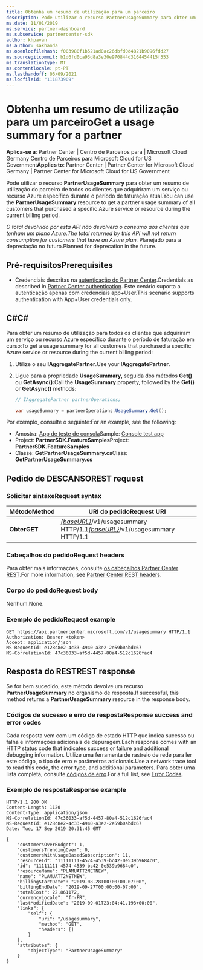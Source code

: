 ```yaml
---
title: Obtenha um resumo de utilização para um parceiro
description: Pode utilizar o recurso PartnerUsageSummary para obter um resumo de utilização do parceiro de todos os clientes que adquiriram um serviço ou recurso Azure específico durante o período de faturação atual.
ms.date: 11/01/2019
ms.service: partner-dashboard
ms.subservice: partnercenter-sdk
author: khpavan
ms.author: sakhanda
ms.openlocfilehash: f003980f1b521ad0ac26dbfd0d4821b9096fdd27
ms.sourcegitcommit: b1d6fd0ca93d8a3e30e970844d3164454415f553
ms.translationtype: MT
ms.contentlocale: pt-PT
ms.lasthandoff: 06/09/2021
ms.locfileid: "111873909"
---
```

# <a name="get-a-usage-summary-for-a-partner"></a><span data-ttu-id="c7ccc-103">Obtenha um resumo de utilização para um parceiro</span><span class="sxs-lookup"><span data-stu-id="c7ccc-103">Get a usage summary for a partner</span></span>

<span data-ttu-id="c7ccc-104">**Aplica-se a**: Partner Center | Centro de Parceiros para | Microsoft Cloud Germany Centro de Parceiros para Microsoft Cloud for US Government</span><span class="sxs-lookup"><span data-stu-id="c7ccc-104">**Applies to**: Partner Center | Partner Center for Microsoft Cloud Germany | Partner Center for Microsoft Cloud for US Government</span></span>

<span data-ttu-id="c7ccc-105">Pode utilizar o recurso **PartnerUsageSummary** para obter um resumo de utilização do parceiro de todos os clientes que adquiriram um serviço ou recurso Azure específico durante o período de faturação atual.</span><span class="sxs-lookup"><span data-stu-id="c7ccc-105">You can use the **PartnerUsageSummary** resource to get a partner usage summary of all customers that purchased a specific Azure service or resource during the current billing period.</span></span>

<span data-ttu-id="c7ccc-106">*O total devolvido por esta API não devolverá o consumo aos clientes que tenham um plano Azure.*</span><span class="sxs-lookup"><span data-stu-id="c7ccc-106">*The total returned by this API will not return consumption for customers that have an Azure plan.*</span></span> <span data-ttu-id="c7ccc-107">Planejado para a depreciação no futuro.</span><span class="sxs-lookup"><span data-stu-id="c7ccc-107">Planned for deprecation in the future.</span></span>

## <a name="prerequisites"></a><span data-ttu-id="c7ccc-108">Pré-requisitos</span><span class="sxs-lookup"><span data-stu-id="c7ccc-108">Prerequisites</span></span>

- <span data-ttu-id="c7ccc-109">Credenciais descritas na [autenticação do Partner Center](partner-center-authentication.md).</span><span class="sxs-lookup"><span data-stu-id="c7ccc-109">Credentials as described in [Partner Center authentication](partner-center-authentication.md).</span></span> <span data-ttu-id="c7ccc-110">Este cenário suporta a autenticação apenas com credenciais app+User.</span><span class="sxs-lookup"><span data-stu-id="c7ccc-110">This scenario supports authentication with App+User credentials only.</span></span>

## <a name="c"></a><span data-ttu-id="c7ccc-111">C\#</span><span class="sxs-lookup"><span data-stu-id="c7ccc-111">C\#</span></span>

<span data-ttu-id="c7ccc-112">Para obter um resumo de utilização para todos os clientes que adquiriram um serviço ou recurso Azure específico durante o período de faturação em curso:</span><span class="sxs-lookup"><span data-stu-id="c7ccc-112">To get a usage summary for all customers that purchased a specific Azure service or resource during the current billing period:</span></span>

1. <span data-ttu-id="c7ccc-113">Utilize o seu **IAggregatePartner**.</span><span class="sxs-lookup"><span data-stu-id="c7ccc-113">Use your **IAggregatePartner**.</span></span>

2. <span data-ttu-id="c7ccc-114">Ligue para a propriedade **UsageSummary,** seguida dos métodos **Get()** ou **GetAsync():**</span><span class="sxs-lookup"><span data-stu-id="c7ccc-114">Call the **UsageSummary** property, followed by the **Get()** or **GetAsync()** methods:</span></span>

    ``` csharp
    // IAggregatePartner partnerOperations;

    var usageSummary = partnerOperations.UsageSummary.Get();
    ```

<span data-ttu-id="c7ccc-115">Por exemplo, consulte o seguinte:</span><span class="sxs-lookup"><span data-stu-id="c7ccc-115">For an example, see the following:</span></span>

- <span data-ttu-id="c7ccc-116">Amostra: [App de teste de consola](console-test-app.md)</span><span class="sxs-lookup"><span data-stu-id="c7ccc-116">Sample: [Console test app](console-test-app.md)</span></span>
- <span data-ttu-id="c7ccc-117">Project: **PartnerSDK.FeatureSamples**</span><span class="sxs-lookup"><span data-stu-id="c7ccc-117">Project: **PartnerSDK.FeatureSamples**</span></span>
- <span data-ttu-id="c7ccc-118">Classe: **GetPartnerUsageSummary.cs**</span><span class="sxs-lookup"><span data-stu-id="c7ccc-118">Class: **GetPartnerUsageSummary.cs**</span></span>

## <a name="rest-request"></a><span data-ttu-id="c7ccc-119">Pedido de DESCANSO</span><span class="sxs-lookup"><span data-stu-id="c7ccc-119">REST request</span></span>

### <a name="request-syntax"></a><span data-ttu-id="c7ccc-120">Solicitar sintaxe</span><span class="sxs-lookup"><span data-stu-id="c7ccc-120">Request syntax</span></span>

| <span data-ttu-id="c7ccc-121">Método</span><span class="sxs-lookup"><span data-stu-id="c7ccc-121">Method</span></span>  | <span data-ttu-id="c7ccc-122">URI do pedido</span><span class="sxs-lookup"><span data-stu-id="c7ccc-122">Request URI</span></span>                                                         |
|---------|---------------------------------------------------------------------|
| <span data-ttu-id="c7ccc-123">**Obter**</span><span class="sxs-lookup"><span data-stu-id="c7ccc-123">**GET**</span></span> | <span data-ttu-id="c7ccc-124">[*{baseURL}*](partner-center-rest-urls.md)/v1/usagesummary HTTP/1.1</span><span class="sxs-lookup"><span data-stu-id="c7ccc-124">[*{baseURL}*](partner-center-rest-urls.md)/v1/usagesummary HTTP/1.1</span></span> |

### <a name="request-headers"></a><span data-ttu-id="c7ccc-125">Cabeçalhos do pedido</span><span class="sxs-lookup"><span data-stu-id="c7ccc-125">Request headers</span></span>

<span data-ttu-id="c7ccc-126">Para obter mais informações, consulte [os cabeçalhos Partner Center REST](headers.md).</span><span class="sxs-lookup"><span data-stu-id="c7ccc-126">For more information, see [Partner Center REST headers](headers.md).</span></span>

### <a name="request-body"></a><span data-ttu-id="c7ccc-127">Corpo do pedido</span><span class="sxs-lookup"><span data-stu-id="c7ccc-127">Request body</span></span>

<span data-ttu-id="c7ccc-128">Nenhum.</span><span class="sxs-lookup"><span data-stu-id="c7ccc-128">None.</span></span>

### <a name="request-example"></a><span data-ttu-id="c7ccc-129">Exemplo de pedido</span><span class="sxs-lookup"><span data-stu-id="c7ccc-129">Request example</span></span>

```http
GET https://api.partnercenter.microsoft.com/v1/usagesummary HTTP/1.1
Authorization: Bearer <token>
Accept: application/json
MS-RequestId: e128c8e2-4c33-4940-a3e2-2e59b0abdc67
MS-CorrelationId: 47c36033-af5d-4457-80a4-512c1626fac4
```

## <a name="rest-response"></a><span data-ttu-id="c7ccc-130">Resposta do REST</span><span class="sxs-lookup"><span data-stu-id="c7ccc-130">REST response</span></span>

<span data-ttu-id="c7ccc-131">Se for bem sucedido, este método devolve um recurso **PartnerUsageSummary** no organismo de resposta.</span><span class="sxs-lookup"><span data-stu-id="c7ccc-131">If successful, this method returns a **PartnerUsageSummary** resource in the response body.</span></span>

### <a name="response-success-and-error-codes"></a><span data-ttu-id="c7ccc-132">Códigos de sucesso e erro de resposta</span><span class="sxs-lookup"><span data-stu-id="c7ccc-132">Response success and error codes</span></span>

<span data-ttu-id="c7ccc-133">Cada resposta vem com um código de estado HTTP que indica sucesso ou falha e informações adicionais de depuragem.</span><span class="sxs-lookup"><span data-stu-id="c7ccc-133">Each response comes with an HTTP status code that indicates success or failure and additional debugging information.</span></span> <span data-ttu-id="c7ccc-134">Utilize uma ferramenta de rastreio de rede para ler este código, o tipo de erro e parâmetros adicionais.</span><span class="sxs-lookup"><span data-stu-id="c7ccc-134">Use a network trace tool to read this code, the error type, and additional parameters.</span></span> <span data-ttu-id="c7ccc-135">Para obter uma lista completa, consulte [códigos de erro](error-codes.md).</span><span class="sxs-lookup"><span data-stu-id="c7ccc-135">For a full list, see [Error Codes](error-codes.md).</span></span>

### <a name="response-example"></a><span data-ttu-id="c7ccc-136">Exemplo de resposta</span><span class="sxs-lookup"><span data-stu-id="c7ccc-136">Response example</span></span>

```http
HTTP/1.1 200 OK
Content-Length: 1120
Content-Type: application/json
MS-CorrelationId: 47c36033-af5d-4457-80a4-512c1626fac4
MS-RequestId: e128c8e2-4c33-4940-a3e2-2e59b0abdc67
Date: Tue, 17 Sep 2019 20:31:45 GMT

{
    "customersOverBudget": 1,
    "customersTrendingOver": 0,
    "customersWithUsageBasedSubscription": 11,
    "resourceId": "11111111-4574-4539-bc42-0e539b9684c0",
    "id": "11111111-4574-4539-bc42-0e539b9684c0",
    "resourceName": "PLAMUATT2NETNEW",
    "name": "PLAMUATT2NETNEW",
    "billingStartDate": "2019-08-28T00:00:00-07:00",
    "billingEndDate": "2019-09-27T00:00:00-07:00",
    "totalCost": 22.861172,
    "currencyLocale": "fr-FR",
    "lastModifiedDate": "2019-09-01T23:04:41.193+00:00",
    "links": {
        "self": {
            "uri": "/usagesummary",
            "method": "GET",
            "headers": []
        }
    },
    "attributes": {
        "objectType": "PartnerUsageSummary"
    }
}
```
